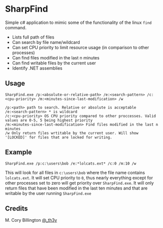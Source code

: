 ﻿# SharpFind
Simple c# application to mimic some of the functionality of the linux `find` command.
- Lists full path of files
- Can search by file name/wildcard
- Can set CPU priority to limit resource usage (in comparison to other processes)
- Can find files modified in the last n minutes
- Can find writable files by the current user
- Identify .NET assemblies

## Usage
```
SharpFind.exe /p:<absolute-or-relative-path> /e:<search-pattern> /c:<cpu-priority> /m:<minutes-since-last-modification> /w

/p:<path> path to search. Relative or absolute is acceptable
/e:<search-pattern> * is wildcard
/c:<cpu-priority> OS CPU priority compared to other proccesses. Valid values are 0-5, 5 being highest priority
/m:<minutes-since-last-modification> Find files modified in the last n minutes
/w Only return files wrtitable by the current user. Will show '[LOCKED]' for files that are locked for writing.
```
## Example
```
SharpFind.exe /p:c:\users\bob /e:*lolcats.ext* /c:0 /m:10 /w
```
This will look for all files in `c:\users\bob` where the file name contains `lolcats.ext`. It will set CPU priority to `0`, thus nearly everything except for other processes set to zero will get priority over `SharpFind.exe`. It will only return files that have been modified in the last ten minutes and that are writable by the user running `SharpFind.exe`
## Credits
M. Cory Billington [@_th3y](https://twitter.com/_th3y)


